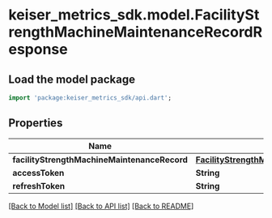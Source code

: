 # keiser_metrics_sdk.model.FacilityStrengthMachineMaintenanceRecordResponse

## Load the model package
```dart
import 'package:keiser_metrics_sdk/api.dart';
```

## Properties
Name | Type | Description | Notes
------------ | ------------- | ------------- | -------------
**facilityStrengthMachineMaintenanceRecord** | [**FacilityStrengthMachineMaintenanceRecordData**](FacilityStrengthMachineMaintenanceRecordData.md) |  | 
**accessToken** | **String** |  | [optional] 
**refreshToken** | **String** |  | [optional] 

[[Back to Model list]](../README.md#documentation-for-models) [[Back to API list]](../README.md#documentation-for-api-endpoints) [[Back to README]](../README.md)


